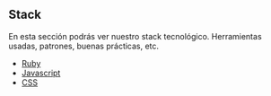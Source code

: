 ## Stack

En esta sección podrás ver nuestro stack tecnológico. Herramientas usadas, patrones, buenas prácticas, etc.

* [Ruby](ruby/README.md)
* [Javascript](js/README.md)
* [CSS](css/README.md)
